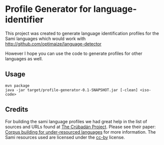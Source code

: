 # Profile Generator for language-identifier

This project was created to generate language identification profiles for the Sami languages
which would work with http://github.com/optimaize/language-detector

However I hope you can use the code to generate profiles for other languages as well.

## Usage

    mvn package
    java -jar target/profile-generator-0.1-SNAPSHOT.jar [-clean] <iso-code>

## Credits

For building the sami language profiles we had great help in the list of sources and URLs found at
[The Crúbadán Project](http://crubadan.org/). Please see their paper: [Corpus building for under-resourced languages](http://borel.slu.edu/pub/wac3.pdf)
for more information. The Sami resources used are licensed under the [cc-by](http://creativecommons.org/licenses/by/4.0/) license.